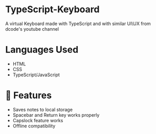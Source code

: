 # TypeScript-Keyboard

A virtual Keyboard made with TypeScript and with similar UI\UX from dcode's youtube channel

# Languages Used

- HTML
- CSS
- TypeScript/JavaScript

# 🧠 Features

- Saves notes to local storage
- Spacebar and Return key works properly
- Capslock feature works
- Offline compatibility
